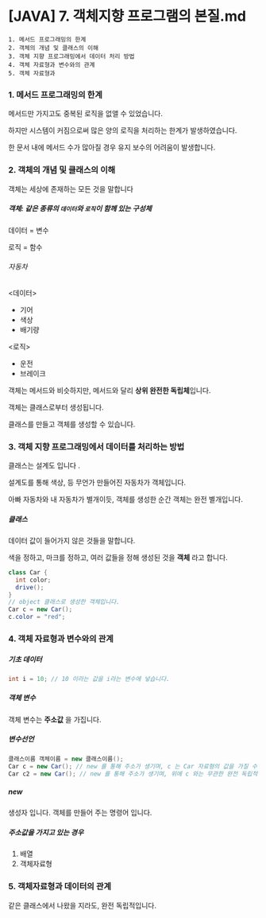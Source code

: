# [JAVA] 7. 객체지향 프로그램의 본질.md

```
1. 메서드 프로그래밍의 한계
2. 객체의 개념 및 클래스의 이해
3. 객체 지향 프로그래밍에서 데이터 처리 방법
4. 객체 자료형과 변수와의 관계
5. 객체 자료형과
```



### 1. 메서드 프로그래밍의 한계

메서드만 가지고도 중복된 로직을 없앨 수 있었습니다.

하지만 시스템이 커짐으로써 많은 양의 로직을 처리하는 한계가 발생하였습니다.

한 문서 내에 메서드 수가 많아질 경우 유지 보수의 어려움이 발생합니다.



### 2. 객체의 개념 및 클래스의 이해 

객체는 세상에 존재하는 모든 것을 말합니다

##### 객체: 같은 종류의 `데이터`와 `로직`이 함께 있는 구성체

데이터 = 변수

로직 = 함수

###### 자동차

<데이터>

- 기어
- 색상
- 배기량 

<로직>

- 운전
- 브레이크



객체는 메서드와 비슷하지만, 메서드와 달리 **상위 완전한 독립체**입니다.

객체는 클래스로부터 생성됩니다.

클래스를 만들고 객체를 생성할 수 있습니다.

### 3. 객체 지향 프로그래밍에서 데이터를 처리하는 방법

클래스는 설계도 입니다 . 

설계도를 통해 색상, 등 무언가 만들어진 자동차가 객체입니다.

아빠 자동차와 내 자동차가 별개이듯, 객체를 생성한 순간 객체는 완전 별개입니다.



##### 클래스

데이터 값이 들어가지 않은 것들을 말합니다.

색을 정하고, 마크를 정하고, 여러 값들을 정해 생성된 것을 **객체** 라고 합니다.

```java
class Car {
  int color;
  drive();
}
// object 클래스로 생성한 객체입니다.
Car c = new Car();
c.color = "red";
```



### 4. 객체 자료형과 변수와의 관계

##### 기초 데이터

```java
int i = 10; // 10 이라는 값을 i라는 변수에 넣습니다.
```

##### 객체 변수

객체 변수는 **주소값** 을 가집니다.

##### 변수선언

```java
클래스이름 객체이름 = new 클래스이름();
Car c = new Car(); // new 를 통해 주소가 생기며, c 는 Car 자료형의 값을 가질 수 있는 애들을 넣습니다.
Car c2 = new Car(); // new 를 통해 주소가 생기며, 위에 c 와는 무관한 완전 독립적인 객체입니다.
```

##### new 

생성자 입니다. 객체를 만들어 주는 명령어 입니다.

##### 주소값을 가지고 있는 경우

1. 배열
2. 객체자료형

### 5. 객체자료형과 데이터의 관계

같은 클래스에서 나왔을 지라도, 완전 독립적입니다.